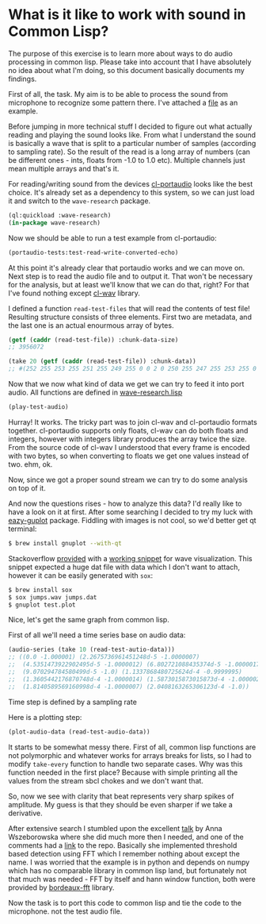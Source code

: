 # What is it like to work with sound in Common Lisp?

The purpose of this exercise is to learn more about ways to do
audio processing in common lisp. Please take into account that
I have absolutely no idea about what I'm doing, so this document
basically documents my findings.

First of all, the task. My aim is to be able to process the sound
from microphone to recognize some pattern there. I've attached
a [file][1] as an example.

Before jumping in more technical stuff I decided to figure out
what actually reading and playing the sound looks like. From
what I understand the sound is basically a wave that is split
to a particular number of samples (according to sampling rate).
So the result of the read is a long array of numbers (can be
different ones - ints, floats from -1.0 to 1.0 etc). Multiple
channels just mean multiple arrays and that's it.

For reading/writing sound from the devices [cl-portaudio][2] looks
like the best choice. It's already set as a dependency to this
system, so we can just load it and switch to the `wave-research`
package.

~~~lisp
(ql:quickload :wave-research)
(in-package wave-research)
~~~

Now we should be able to run a test example from cl-portaudio:

~~~lisp
(portaudio-tests:test-read-write-converted-echo)
~~~

At this point it's already clear that portaudio works and we
can move on. Next step is to read the audio file and to output
it. That won't be necessary for the analysis, but at least we'll
know that we can do that, right? For that I've found nothing
except [cl-wav][3] library.

I defined a function `read-test-files` that will read the contents
of test file! Resulting structure consists of three elements. First
two are metadata, and the last one is an actual enourmous array
of bytes.

~~~lisp
(getf (caddr (read-test-file)) :chunk-data-size)
;; 3956072

(take 20 (getf (caddr (read-test-file)) :chunk-data))
;; #(252 255 253 255 251 255 249 255 0 0 2 0 250 255 247 255 253 255 0 0)
~~~

Now that we now what kind of data we get we can try to feed it
into port audio. All functions are defined in [wave-research.lisp][4]

~~~lisp
(play-test-audio)
~~~

Hurray! It works. The tricky part was to join cl-wav and cl-portaudio
formats together. cl-portaudio supports only floats, cl-wav can do
both floats and integers, however with integers library produces
the array twice the size. From the source code of cl-wav I understood
that every frame is encoded with two bytes, so when converting to
floats we get one values instead of two. ehm, ok.

Now, since we got a proper sound stream we can try to do some analysis on
top of it.

And now the questions rises - how to analyze this data? I'd really like
to have a look on it at first. After some searching I decided to try my
luck with [eazy-guplot][5] package. Fiddling with images is not cool, so
we'd better get qt terminal:

~~~bash
$ brew install gnuplot --with-qt
~~~

Stackoverflow [provided][6] with a [working snippet][7] for wave visualization.
This snippet expected a huge dat file with data which I don't want to
attach, however it can be easily generated with `sox`:

~~~bash
$ brew install sox
$ sox jumps.wav jumps.dat
$ gnuplot test.plot
~~~

Nice, let's get the same graph from common lisp.

First of all we'll need a time series base on audio data:

~~~lisp
(audio-series (take 10 (read-test-autio-data)))
;; ((0.0 -1.000001) (2.2675736961451248d-5 -1.0000007)
;;  (4.5351473922902495d-5 -1.0000012) (6.802721088435374d-5 -1.0000017)
;;  (9.070294784580499d-5 -1.0) (1.1337868480725624d-4 -0.9999995)
;;  (1.3605442176870748d-4 -1.0000014) (1.5873015873015873d-4 -1.0000021)
;;  (1.8140589569160998d-4 -1.0000007) (2.0408163265306123d-4 -1.0))
~~~

Time step is defined by a sampling rate

Here is a plotting step:

~~~lisp
(plot-audio-data (read-test-audio-data))
~~~

It starts to be somewhat messy there. First of all, common lisp functions are
not polymorphic and whatever works for arrays breaks for lists, so I
had to modify `take-every` function to handle two separate cases. Why was
this function needed in the first place? Because with simple printing
all the values from the stream sbcl chokes and we don't want that.

So, now we see with clarity that beat represents very sharp spikes of
amplitude. My guess is that they should be even sharper if we take a
derivative.

After extensive search I stumbled upon the excellent [talk][8] by Anna Wszeborowska
where she did much more then I needed, and one of the comments had a [link][9]
to the repo. Basically she implemented threshold based detection using FFT
which I remember nothing about except the name. I was worried that the
example is in python and depends on numpy which has no comparable library
in common lisp land, but fortunately not that much was needed - FFT by
itself and hann window function, both were provided by [bordeaux-fft][10] library.

Now the task is to port this code to common lisp and tie the code to the microphone.
not the test audio file.

[1]: https://github.com/can3p/wave-research/blob/master/jumps.wav
[2]: https://github.com/filonenko-mikhail/cl-portaudio
[3]: https://github.com/RobBlackwell/cl-wav
[4]: https://github.com/can3p/wave-research/blob/master/src/wave-research.lisp
[5]: https://github.com/guicho271828/eazy-gnuplot
[6]: https://stackoverflow.com/questions/5826701/plot-audio-data-in-gnuplot
[7]: https://github.com/can3p/wave-research/blob/master/test.plot
[8]: https://www.youtube.com/watch?v=at2NppqIZok
[9]: https://github.com/aniawsz/rtmonoaudio2midi
[10]: http://vintage-digital.com/hefner/software/bordeaux-fft/manual.html
